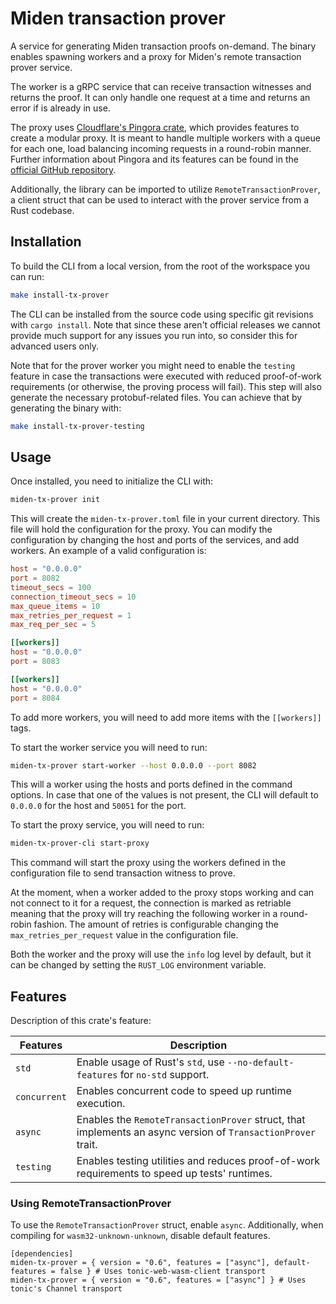 # Miden transaction prover

A service for generating Miden transaction proofs on-demand. The binary enables spawning workers and a proxy for Miden's remote transaction prover service. 

The worker is a gRPC service that can receive transaction witnesses and returns the proof. It can only handle one request at a time and returns an error if is already in use.

The proxy uses [Cloudflare's Pingora crate](https://crates.io/crates/pingora), which provides features to create a modular proxy. It is meant to handle multiple workers with a queue for each one, load balancing incoming requests in a round-robin manner. Further information about Pingora and its features can be found in the [official GitHub repository](https://github.com/cloudflare/pingora).

Additionally, the library can be imported to utilize `RemoteTransactionProver`, a client struct that can be used to interact with the prover service from a Rust codebase.

## Installation

<!-- The following documentation is documented since the CLI is not on crates-io yet -->
<!-- Install the CLI for production using `cargo`:

```sh
cargo install miden-tx-prover --locked
```

This will install the latest official version of the prover. You can install a specific version using `--version <x.y.z>`:

```sh
cargo install miden-tx-prover --locked --version x.y.z
``` -->

To build the CLI from a local version, from the root of the workspace you can run:

```bash
make install-tx-prover
```

The CLI can be installed from the source code using specific git revisions with `cargo install`. Note that since these aren't official releases we cannot provide much support for any issues you run into, so consider this for advanced users only.

Note that for the prover worker you might need to enable the `testing` feature in case the transactions were executed with reduced proof-of-work requirements (or otherwise, the proving process will fail). This step will also generate the necessary protobuf-related files. You can achieve that by generating the binary with:

```bash
make install-tx-prover-testing
```

## Usage

Once installed, you need to initialize the CLI with:

```bash
miden-tx-prover init
```

This will create the `miden-tx-prover.toml` file in your current directory. This file will hold the configuration for the proxy. You can modify the configuration by changing the host and ports of the services, and add workers. An example of a valid configuration is:

```toml
host = "0.0.0.0"
port = 8082
timeout_secs = 100
connection_timeout_secs = 10
max_queue_items = 10
max_retries_per_request = 1
max_req_per_sec = 5

[[workers]]
host = "0.0.0.0"
port = 8083

[[workers]]
host = "0.0.0.0"
port = 8084
```

To add more workers, you will need to add more items with the `[[workers]]` tags.

To start the worker service you will need to run:

```bash
miden-tx-prover start-worker --host 0.0.0.0 --port 8082
```

This will a worker using the hosts and ports defined in the command options. In case that one of the values is not present, the CLI will default to `0.0.0.0` for the host and `50051` for the port.

To start the proxy service, you will need to run:

```bash
miden-tx-prover-cli start-proxy
```

This command will start the proxy using the workers defined in the configuration file to send transaction witness to prove.

At the moment, when a worker added to the proxy stops working and can not connect to it for a request, the connection is marked as retriable meaning that the proxy will try reaching the following worker in a round-robin fashion. The amount of retries is configurable changing the `max_retries_per_request` value in the configuration file.

Both the worker and the proxy will use the `info` log level by default, but it can be changed by setting the `RUST_LOG` environment variable.

## Features

Description of this crate's feature:

| Features     | Description                                                                                                 |
| ------------ | ------------------------------------------------------------------------------------------------------------|
| `std`        | Enable usage of Rust's `std`, use `--no-default-features` for `no-std` support.                             |
| `concurrent` | Enables concurrent code to speed up runtime execution.                                                      |
| `async`      | Enables the `RemoteTransactionProver` struct, that implements an async version of `TransactionProver` trait.|
| `testing`    | Enables testing utilities and reduces proof-of-work requirements to speed up tests' runtimes.               |

### Using RemoteTransactionProver
To use the `RemoteTransactionProver` struct, enable `async`. Additionally, when compiling for `wasm32-unknown-unknown`, disable default features.

```
[dependencies]
miden-tx-prover = { version = "0.6", features = ["async"], default-features = false } # Uses tonic-web-wasm-client transport
miden-tx-prover = { version = "0.6", features = ["async"] } # Uses tonic's Channel transport
```

